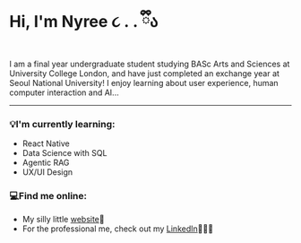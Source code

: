 # Hi, I'm Nyree ૮ ․ ․ ྀིა

I am a final year undergraduate student studying BASc Arts and Sciences at University College London, and have just completed an exchange year at Seoul National University! I enjoy learning about user experience, human computer interaction and AI...

***

### 💡I'm currently learning:
<ul>
  <li>React Native</em></li>
  <li>Data Science with SQL</li>
  <li>Agentic RAG</li>
  <li>UX/UI Design</li>
</ul>

### 💻Find me online:
<ul>
  <li>My silly little <a href="https://nyreemarsh.com">website</a>🍓</li>
  <li>For the professional me, check out my <a href="https://www.linkedin.com/in/nyree-marsh-936193202/">LinkedIn</a>👩🏻‍🎓</li>


<!--
**nyreemarsh/nyreemarsh** is a ✨ _special_ ✨ repository because its `README.md` (this file) appears on your GitHub profile.

Here are some ideas to get you started:

- 🔭 I’m currently working on ...
- 🌱 I’m currently learning ...
- 👯 I’m looking to collaborate on ...
- 🤔 I’m looking for help with ...
- 💬 Ask me about ...
- 📫 How to reach me: ...
- 😄 Pronouns: ...
- ⚡ Fun fact: ...
-->
